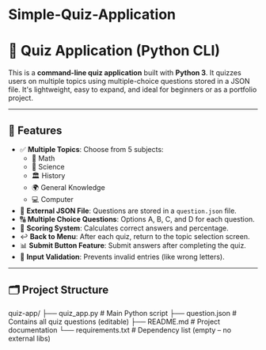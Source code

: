 # Simple-Quiz-Application

# 🧠 Quiz Application (Python CLI)

This is a **command-line quiz application** built with **Python 3**. It quizzes users on multiple topics using multiple-choice questions stored in a JSON file. It's lightweight, easy to expand, and ideal for beginners or as a portfolio project.

---

## 📌 Features

- ✅ **Multiple Topics**: Choose from 5 subjects:
  - 🧮 Math
  - 🔬 Science
  - 🏛️ History
  - 🌍 General Knowledge
  - 💻 Computer
- 📂 **External JSON File**: Questions are stored in a `question.json` file.
- 🔠 **Multiple Choice Questions**: Options A, B, C, and D for each question.
- 🧮 **Scoring System**: Calculates correct answers and percentage.
- ↩️ **Back to Menu**: After each quiz, return to the topic selection screen.
- 📊 **Submit Button Feature**: Submit answers after completing the quiz.
- 🚫 **Input Validation**: Prevents invalid entries (like wrong letters).

---

## 🗂️ Project Structure
quiz-app/
├── quiz_app.py # Main Python script
├── question.json # Contains all quiz questions (editable)
├── README.md # Project documentation
└── requirements.txt # Dependency list (empty – no external libs)

